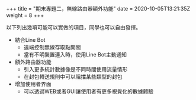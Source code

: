 +++
title = "期末專題二，無線路由器額外功能"
date = 2020-10-05T13:21:35Z
weight = 8
+++

以下列出幾項可能可以實做的項目，同學也可以自由發揮。

* 結合Line Bot
  * 遠端控制無線存取點開關
  * 當有不明裝置連入時，使用Line Bot主動通知
* 額外路由器功能
  * 引入更多統計數據像是不同時間使用流量情形
  * 在封包轉送規則中可以阻擋某些類型的封包
* 增加使用者界面
  * 可以透過WEB或者GUI讓使用者有更多視覺化的數據體驗